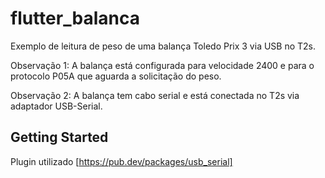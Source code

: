 # flutter_balanca

Exemplo de leitura de peso de uma balança Toledo Prix 3 via USB no T2s.

Observação 1: A balança está configurada para velocidade 2400 e para o protocolo P05A que aguarda a solicitação do peso.

Observação 2: A balança tem cabo serial e está conectada no T2s via adaptador USB-Serial.

## Getting Started

Plugin utilizado [https://pub.dev/packages/usb_serial]
